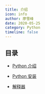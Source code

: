 ```yaml
---
title: 介绍
icon: info
author: 廖雪峰
date: 2020-05-25
category: Python
timeline: false
---
```


## 目录

- [Python 介绍](intro.md)

- [Python 安装](install.md)

- [解释器](interpreter.md)
